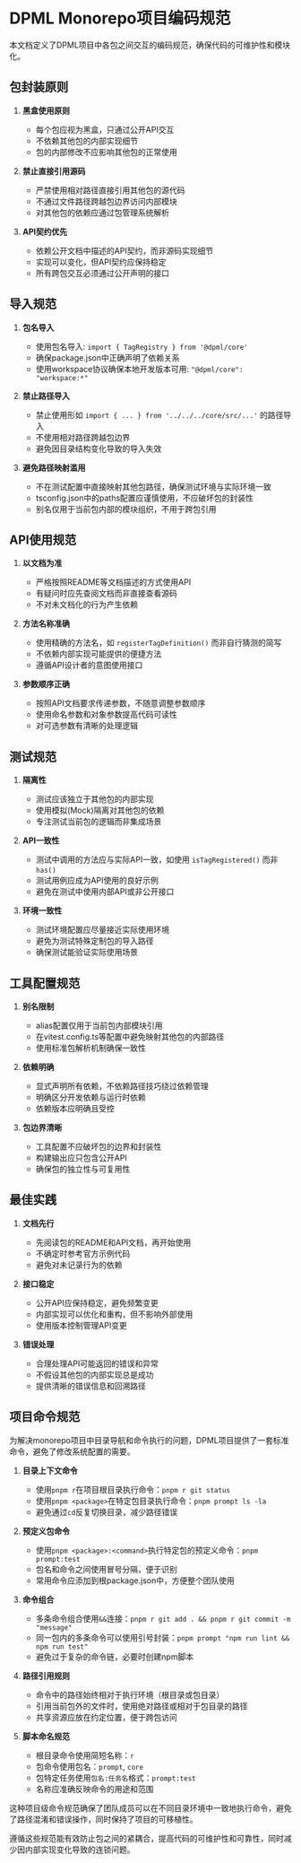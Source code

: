# DPML Monorepo项目编码规范

本文档定义了DPML项目中各包之间交互的编码规范，确保代码的可维护性和模块化。

## 包封装原则

1. **黑盒使用原则**
   - 每个包应视为黑盒，只通过公开API交互
   - 不依赖其他包的内部实现细节
   - 包的内部修改不应影响其他包的正常使用

2. **禁止直接引用源码**
   - 严禁使用相对路径直接引用其他包的源代码
   - 不通过文件路径跨越包边界访问内部模块
   - 对其他包的依赖应通过包管理系统解析

3. **API契约优先**
   - 依赖公开文档中描述的API契约，而非源码实现细节
   - 实现可以变化，但API契约应保持稳定
   - 所有跨包交互必须通过公开声明的接口

## 导入规范

1. **包名导入**
   - 使用包名导入: `import { TagRegistry } from '@dpml/core'`
   - 确保package.json中正确声明了依赖关系
   - 使用workspace协议确保本地开发版本可用: `"@dpml/core": "workspace:*"`

2. **禁止路径导入**
   - 禁止使用形如 `import { ... } from '../../../core/src/...'` 的路径导入
   - 不使用相对路径跨越包边界
   - 避免因目录结构变化导致的导入失效

3. **避免路径映射滥用**
   - 不在测试配置中直接映射其他包路径，确保测试环境与实际环境一致
   - tsconfig.json中的paths配置应谨慎使用，不应破坏包的封装性
   - 别名仅用于当前包内部的模块组织，不用于跨包引用

## API使用规范

1. **以文档为准**
   - 严格按照README等文档描述的方式使用API
   - 有疑问时应先查阅文档而非直接查看源码
   - 不对未文档化的行为产生依赖

2. **方法名称准确**
   - 使用精确的方法名，如 `registerTagDefinition()` 而非自行猜测的简写
   - 不依赖内部实现可能提供的便捷方法
   - 遵循API设计者的意图使用接口

3. **参数顺序正确**
   - 按照API文档要求传递参数，不随意调整参数顺序
   - 使用命名参数和对象参数提高代码可读性
   - 对可选参数有清晰的处理逻辑

## 测试规范

1. **隔离性**
   - 测试应该独立于其他包的内部实现
   - 使用模拟(Mock)隔离对其他包的依赖
   - 专注测试当前包的逻辑而非集成场景

2. **API一致性**
   - 测试中调用的方法应与实际API一致，如使用 `isTagRegistered()` 而非 `has()`
   - 测试用例应成为API使用的良好示例
   - 避免在测试中使用内部API或非公开接口

3. **环境一致性**
   - 测试环境配置应尽量接近实际使用环境
   - 避免为测试特殊定制包的导入路径
   - 确保测试能验证实际使用场景

## 工具配置规范

1. **别名限制**
   - alias配置仅用于当前包内部模块引用
   - 在vitest.config.ts等配置中避免映射其他包的内部路径
   - 使用标准包解析机制确保一致性

2. **依赖明确**
   - 显式声明所有依赖，不依赖路径技巧绕过依赖管理
   - 明确区分开发依赖与运行时依赖
   - 依赖版本应明确且受控

3. **包边界清晰**
   - 工具配置不应破坏包的边界和封装性
   - 构建输出应只包含公开API
   - 确保包的独立性与可复用性

## 最佳实践

1. **文档先行**
   - 先阅读包的README和API文档，再开始使用
   - 不确定时参考官方示例代码
   - 避免对未记录行为的依赖

2. **接口稳定**
   - 公开API应保持稳定，避免频繁变更
   - 内部实现可以优化和重构，但不影响外部使用
   - 使用版本控制管理API变更

3. **错误处理**
   - 合理处理API可能返回的错误和异常
   - 不假设其他包的内部实现总是成功
   - 提供清晰的错误信息和回溯路径

## 项目命令规范

为解决monorepo项目中目录导航和命令执行的问题，DPML项目提供了一套标准命令，避免了修改系统配置的需要。

1. **目录上下文命令**
   - 使用`pnpm r`在项目根目录执行命令：`pnpm r git status`
   - 使用`pnpm <package>`在特定包目录执行命令：`pnpm prompt ls -la`
   - 避免通过`cd`反复切换目录，减少路径错误

2. **预定义包命令**
   - 使用`pnpm <package>:<command>`执行特定包的预定义命令：`pnpm prompt:test`
   - 包名和命令之间使用冒号分隔，便于识别
   - 常用命令应添加到根package.json中，方便整个团队使用

3. **命令组合**
   - 多条命令组合使用`&&`连接：`pnpm r git add . && pnpm r git commit -m "message"`
   - 同一包内的多条命令可以使用引号封装：`pnpm prompt "npm run lint && npm run test"`
   - 避免过于复杂的命令链，必要时创建npm脚本

4. **路径引用规则**
   - 命令中的路径始终相对于执行环境（根目录或包目录）
   - 引用当前包外的文件时，使用绝对路径或相对于包目录的路径
   - 共享资源应放在约定位置，便于跨包访问

5. **脚本命名规范**
   - 根目录命令使用简短名称：`r`
   - 包命令使用包名：`prompt`, `core`
   - 包特定任务使用`包名:任务名`格式：`prompt:test`
   - 名称应准确反映命令的用途和范围

这种项目级命令规范确保了团队成员可以在不同目录环境中一致地执行命令，避免了路径混淆和错误操作，同时保持了项目的可移植性。

遵循这些规范能有效防止包之间的紧耦合，提高代码的可维护性和可靠性，同时减少因内部实现变化导致的连锁问题。 